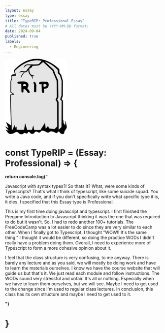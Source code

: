 ```yaml
---
layout: essay
type: essay
title: "TypeRIP: Professional Essay"
# All dates must be YYYY-MM-DD format!
date: 2024-09-04
published: true
labels:
  - Engineering
---
```


<img width="200px" class="rounded float-start pe-4" src="../img/RIP.png">

# const TypeRIP = (Essay: Professional) => {
**return console.log("**
  
Javascript with syntax types?! So thats it? What, were some kinds of Typescripts? 
That's what I think of typescript, like some suicide squad. You write a Java code, 
and if you don't specifically write what specific type it is, it dies. I specified that this Essay type is Professional. 

This is my first time doing javascript and typescript. I first finished the Pregame Introduction to Javascript thinking it was the one that was required to do but it wasn't. So,  I had to redo another 100+ tutorials. The FreeCodeCamp was a lot easier to do since they are very similar to each other. When I finally got to Typescript, I thought "WOW!! It's the same thing." I thought it would be different, so  doing the practice WODs I didn't really have a problem doing them. Overall, I need to experience more of Typescript to form a more cohesive opinion about it. 

I feel that the class structure is very confusing, to me anyway. There is barely any lecture and as you said, we will mostly be doing work and have to learn the materials ourselves. I know we have the course website that will guide us but that's it. We just read each module and follow instructions. The WODs  sound very stressful and unfair. It's all or nothing. Especially when we have to learn them ourselves, but we will see. Maybe I need to get used to the change since I'm used to regular class lectures. In conclusion, this class has its own structure and maybe I need to get used to it. 

__")__
# }



